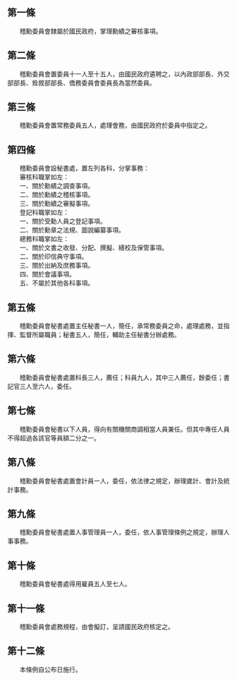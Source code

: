 第一條 
-------
　　稽勳委員會隸屬於國民政府，掌理勳績之審核事項。  


第二條 
-------
　　稽勳委員會置委員十一人至十五人，由國民政府遴聘之，以內政部部長、外交部部長、銓敘部部長、僑務委員會委員長為當然委員。  


第三條 
-------
　　稽勳委員會置常務委員五人，處理會務，由國民政府於委員中指定之。  


第四條 
-------
　　稽勳委員會設秘書處，置左列各科，分掌事務：  
　　審核科職掌如左：  
　　一、關於勳績之調查事項。  
　　二、關於勳績之稽核事項。  
　　三、關於勳績之審擬事項。  
　　登記科職掌如左：  
　　一、關於受勳人員之登記事項。  
　　二、關於勳章之法規、圖說編纂事項。  
　　總務科職掌如左：  
　　一、關於文書之收發、分配、撰擬、繕校及保管事項。  
　　二、關於印信典守事項。  
　　三、關於出納及庶務事項。  
　　四、關於會議事項。  
　　五、不屬於其他各科事項。  


第五條 
-------
　　稽勳委員會秘書處置主任秘書一人，簡任，承常務委員之命，處理處務，並指揮、監督所屬職員；秘書五人，簡任，輔助主任秘書分辦處務。  


第六條 
-------
　　稽勳委員會秘書處置科長三人，薦任；科員九人，其中三人薦任，餘委任；書記官三人至六人，委任。  


第七條 
-------
　　稽勳委員會秘書以下人員，得向有關機關商調相當人員兼任。但其中專任人員不得超過各該官等員額二分之一。  


第八條 
-------
　　稽勳委員會秘書處置會計員一人，委任，依法律之規定，辦理歲計、會計及統計事務。  


第九條 
-------
　　稽勳委員會秘書處置人事管理員一人，委任，依人事管理條例之規定，辦理人事事務。  


第十條 
-------
　　稽勳委員會秘書處得用雇員五人至七人。  


第十一條 
---------
　　稽勳委員會處務規程，由會擬訂，呈請國民政府核定之。  


第十二條 
---------
　　本條例自公布日施行。